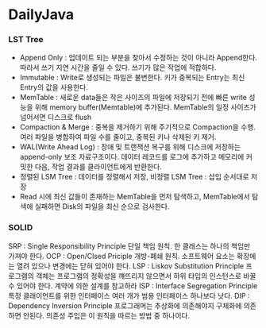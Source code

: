 # DailyJava
### LST Tree
- Append Only : 업데이트 되는 부분을 찾아서 수정하는 것이 아니라 Append한다. 따라서 쓰기 지연 시간을 줄일 수 있다. 쓰기가 많은 작업에 적합하다.
- Immutable : Write로 생성되는 파일은 불변한다. 키가 중복되는 Entry는 최신 Entry의 값을 사용한다.
- MemTable : 새로운 data들은 작은 사이즈의 파일에 저장되기 전에 빠른 write 성능을 위해 memory buffer(Memtable)에 추가된다. MemTable의 일정 사이즈가 넘어서면 디스크로 flush
- Compaction & Merge : 중복을 제거하기 위해 주기적으로 Compaction을 수행. 여러 파일을 병합하여 파일 수를 줄이고, 중복된 키나 삭제된 키 제거.
- WAL(Write Ahead Log) : 장애 및 트랜잭션 복구를 위해 디스크에 저장하는 append-only 보조 자료구조이다. 데이터 레코드를 로그에 추가하고 메모리에 커밋한 다음, 작업 결과를 클라이언트에게 반환한다.
- 정렬된 LSM Tree : 데이터를 정렬해서 저장, 비정렬 LSM Tree : 삽입 순서대로 저장
- Read 시에 최신 값들이 존재하는 MemTable을 먼저 탐색하고, MemTable에서 탐색에 실패하면 Disk의 파일을 최신 순으로 검사한다.

### SOLID
SRP : Single Responsibility Principle 단일 책임 원칙. 한 클래스는 하나의 책임만 가져야 한다.
OCP : Open/Clsed Priciple 개방-폐쇄 원칙. 소프트웨어 요소는 확장에는 열려 있으나 변경에는 닫혀 있어야 한다.
LSP : Liskov Substitution Principle 프로그램의 객체는 프로그램의 정확성을 꺠뜨리지 않으면서 하위 타입의 인스턴스로 바꿀 수 있어야 한다. 계약에 의한 설계를 참고하라
ISP : Interface Segregation Principle 특정 클래이언트를 위한 인터페이스 여러 개가 범용 인터페이스 하나보다 낫다.
DIP : Dependency Inversion Principle 프로그래머는 추상화에 의존해야지 구체화에 의존하면 안된다. 의존성 주입은 이 원칙을 따르는 방법 중 하나이다.
